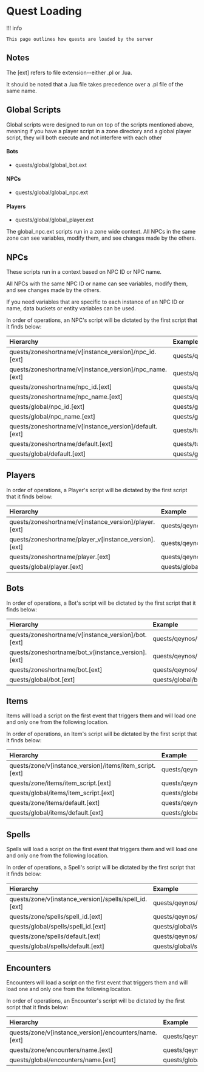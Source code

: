# Quest Loading

!!! info

    This page outlines how quests are loaded by the server

## Notes

The [ext] refers to file extension--either .pl or .lua. 

It should be noted that a .lua file takes precedence over a .pl file of the same name.

## Global Scripts

Global scripts were designed to run on top of the scripts mentioned above, meaning if you have a player script in a zone directory and a global player script, they will both execute and not interfere with each other

#### Bots

* quests/global/global_bot.ext

#### NPCs

* quests/global/global_npc.ext

#### Players

* quests/global/global_player.ext

The global_npc.ext scripts run in a zone wide context.  All NPCs in the same zone can see variables, modify them, and see changes made by the others.

## NPCs

These scripts run in a context based on NPC ID or NPC name.

All NPCs with the same NPC ID or name can see variables, modify them, and see changes made by the others.

If you need variables that are specific to each instance of an NPC ID or name, data buckets or entity variables can be used.

In order of operations, an NPC's script will be dictated by the first script that it finds below:

| Hierarchy | Example |
| :--- | :--- |
| quests/zoneshortname/v[instance_version]/npc_id.[ext] | quests/qeynos/v0/1173.lua |
| quests/zoneshortname/v[instance_version]/npc_name.[ext] | quests/qeynos/v0/Trumpy_Irontoe.pl |
| quests/zoneshortname/npc_id.[ext] | quests/qeynos/1173.lua |
| quests/zoneshortname/npc_name.[ext] | quests/qeynos/Trumpy_Irontoe.pl |
| quests/global/npc_id.[ext] | quests/global/1234.pl |
| quests/global/npc_name.[ext] | quests/global/Nexus_Scion.lua |
| quests/zoneshortname/v[instance_version]/default.[ext] | quests/tutorialb/v0/default.pl |
| quests/zoneshortname/default.[ext] | quests/tutorialb/default.pl |
| quests/global/default.[ext] | quests/global/default.lua |

## Players

In order of operations, a Player's script will be dictated by the first script that it finds below:

| Hierarchy | Example |
| :--- | :--- |
| quests/zoneshortname/v[instance_version]/player.[ext] | quests/qeynos/v0/player.pl |
| quests/zoneshortname/player_v[instance_version].[ext] | quests/qeynos/player_v1.pl |
| quests/zoneshortname/player.[ext] | quests/qeynos/player.lua |
| quests/global/player.[ext] | quests/global/player.pl |

## Bots

In order of operations, a Bot's script will be dictated by the first script that it finds below:

| Hierarchy | Example |
| :--- | :--- |
| quests/zoneshortname/v[instance_version]/bot.[ext] | quests/qeynos/v0/bot.pl |
| quests/zoneshortname/bot_v[instance_version].[ext] | quests/qeynos/bot_v1.pl |
| quests/zoneshortname/bot.[ext] | quests/qeynos/bot.lua |
| quests/global/bot.[ext] | quests/global/bot.pl |

## Items

Items will load a script on the first event that triggers them and will load one and only one from the following location.

In order of operations, an Item's script will be dictated by the first script that it finds below:

| Hierarchy | Example |
| :--- | :--- |
| quests/zone/v[instance_version]/items/item_script.[ext] | quests/qeynos/v0/items/script_30057.pl |
| quests/zone/items/item_script.[ext] | quests/qeynos/items/script_30057.pl |
| quests/global/items/item_script.[ext] | quests/global/items/script_30057.lua |
| quests/zone/items/default.[ext] | quests/qeynos/items/default.lua |
| quests/global/items/default.[ext] | quests/global/items/default.pl |

## Spells

Spells will load a script on the first event that triggers them and will load one and only one from the following location.

In order of operations, a Spell's script will be dictated by the first script that it finds below:

| Hierarchy | Example |
| :--- | :--- |
| quests/zone/v[instance_version]/spells/spell_id.[ext] | quests/qeynos/v0/spells/1234.pl |
| quests/zone/spells/spell_id.[ext] | quests/qeynos/spells/1234.pl |
| quests/global/spells/spell_id.[ext] | quests/global/spells/1234.lua |
| quests/zone/spells/default.[ext] | quests/qeynos/spells/default.lua |
| quests/global/spells/default.[ext] | quests/global/spells/default.pl |

## Encounters

Encounters will load a script on the first event that triggers them and will load one and only one from the following location.

In order of operations, an Encounter's script will be dictated by the first script that it finds below:

| Hierarchy | Example |
| :--- | :--- |
| quests/zone/v[instance_version]/encounters/name.[ext] | quests/qeynos/v0/encounters/name.pl |
| quests/zone/encounters/name.[ext] | quests/qeynos/encounters/name.lua |
| quests/global/encounters/name.[ext] | quests/global/encounters/name.pl |

